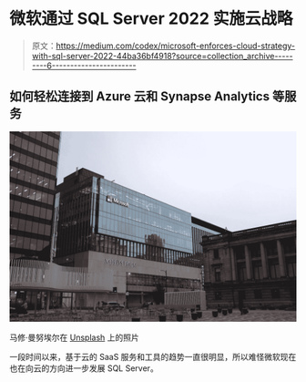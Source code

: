 # 微软通过 SQL Server 2022 实施云战略

> 原文：<https://medium.com/codex/microsoft-enforces-cloud-strategy-with-sql-server-2022-44ba36bf4918?source=collection_archive---------6----------------------->

## 如何轻松连接到 Azure 云和 Synapse Analytics 等服务

![](img/0cbaf3a33163bf36c49a2a9dcfcf55e8.png)

马修·曼努埃尔在 [Unsplash](https://unsplash.com/s/photos/microsoft?utm_source=unsplash&utm_medium=referral&utm_content=creditCopyText) 上的照片

一段时间以来，基于云的 SaaS 服务和工具的趋势一直很明显，所以难怪微软现在也在向云的方向进一步发展 SQL Server。
